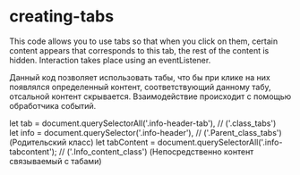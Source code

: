 # creating-tabs

This code allows you to use tabs so that when you click on them, certain content appears that corresponds to this tab, the rest of the content is hidden. Interaction takes place using an eventListener.

Данный код позволяет использовать табы, что бы при клике на них появлялся определенный контент, соответствующий данному табу, отсальной контент скрывается. Взаимодействие происходит с помощью обработчика событий.

let tab = document.querySelectorAll('.info-header-tab'),  //  ('.class_tabs')  
let info = document.querySelector('.info-header'),    //  ('.Parent_class_tabs') (Родительский класс) 
let tabContent = document.querySelectorAll('.info-tabcontent'); //   ('.Info_content_class') (Непосредственно контент связываемый с табами)
